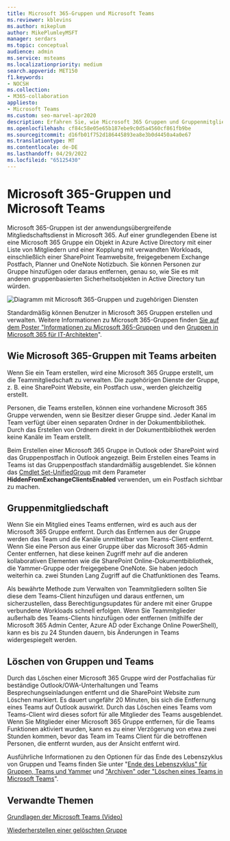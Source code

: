 ```yaml
---
title: Microsoft 365-Gruppen und Microsoft Teams
ms.reviewer: kblevins
ms.author: mikeplum
author: MikePlumleyMSFT
manager: serdars
ms.topic: conceptual
audience: admin
ms.service: msteams
ms.localizationpriority: medium
search.appverid: MET150
f1.keywords:
- NOCSH
ms.collection:
- M365-collaboration
appliesto:
- Microsoft Teams
ms.custom: seo-marvel-apr2020
description: Erfahren Sie, wie Microsoft 365 Gruppen und Gruppenmitgliedschaften mit Microsoft Teams funktionieren.
ms.openlocfilehash: cf84c58e05e65b187ebe9c0d5a4560cf861fb9be
ms.sourcegitcommit: d16fb01f752d186445893ea8e3b0d4450a4a0e67
ms.translationtype: MT
ms.contentlocale: de-DE
ms.lasthandoff: 04/29/2022
ms.locfileid: "65125430"
---
```

# <a name="microsoft-365-groups-and-microsoft-teams"></a>Microsoft 365-Gruppen und Microsoft Teams

Microsoft 365-Gruppen ist der anwendungsübergreifende Mitgliedschaftsdienst in Microsoft 365. Auf einer grundlegenden Ebene ist eine Microsoft 365 Gruppe ein Objekt in Azure Active Directory mit einer Liste von Mitgliedern und einer Kopplung mit verwandten Workloads, einschließlich einer SharePoint Teamwebsite, freigegebenem Exchange Postfach, Planner und OneNote Notizbuch. Sie können Personen zur Gruppe hinzufügen oder daraus entfernen, genau so, wie Sie es mit anderen gruppenbasierten Sicherheitsobjekten in Active Directory tun würden.

![Diagramm mit Microsoft 365-Gruppen und zugehörigen Diensten](/microsoft-365/media/microsoft-365-groups-hub-spoke.png?view=o365-worldwide)

Standardmäßig können Benutzer in Microsoft 365 Gruppen erstellen und verwalten. Weitere Informationen zu Microsoft 365-Gruppen finden [Sie auf dem Poster "Informationen zu Microsoft 365-Gruppen](https://support.office.com/article/b565caa1-5c40-40ef-9915-60fdb2d97fa2) und den [Gruppen in Microsoft 365 für IT-Architekten](teams-architecture-solutions-posters.md#groups-in-microsoft-365)".

## <a name="how-microsoft-365-groups-work-with-teams"></a>Wie Microsoft 365-Gruppen mit Teams arbeiten

Wenn Sie ein Team erstellen, wird eine Microsoft 365 Gruppe erstellt, um die Teammitgliedschaft zu verwalten. Die zugehörigen Dienste der Gruppe, z. B. eine SharePoint Website, ein Postfach usw., werden gleichzeitig erstellt.

Personen, die Teams erstellen, können eine vorhandene Microsoft 365 Gruppe verwenden, wenn sie Besitzer dieser Gruppe sind. Jeder Kanal im Team verfügt über einen separaten Ordner in der Dokumentbibliothek. Durch das Erstellen von Ordnern direkt in der Dokumentbibliothek werden keine Kanäle im Team erstellt.

Beim Erstellen einer Microsoft 365 Gruppe in Outlook oder SharePoint wird das Gruppenpostfach in Outlook angezeigt. Beim Erstellen eines Teams in Teams ist das Gruppenpostfach standardmäßig ausgeblendet. Sie können das [Cmdlet Set-UnifiedGroup](/powershell/module/exchange/users-and-groups/set-unifiedgroup) mit dem Parameter **HiddenFromExchangeClientsEnabled** verwenden, um ein Postfach sichtbar zu machen.

## <a name="group-membership"></a>Gruppenmitgliedschaft

Wenn Sie ein Mitglied eines Teams entfernen, wird es auch aus der Microsoft 365 Gruppe entfernt. Durch das Entfernen aus der Gruppe werden das Team und die Kanäle unmittelbar vom Teams-Client entfernt. Wenn Sie eine Person aus einer Gruppe über das Microsoft 365-Admin Center entfernen, hat diese keinen Zugriff mehr auf die anderen kollaborativen Elementen wie die SharePoint Online-Dokumentbibliothek, die Yammer-Gruppe oder freigegebene OneNote. Sie haben jedoch weiterhin ca. zwei Stunden Lang Zugriff auf die Chatfunktionen des Teams.

Als bewährte Methode zum Verwalten von Teammitgliedern sollten Sie diese dem Teams-Client hinzufügen und daraus entfernen, um sicherzustellen, dass Berechtigungsupdates für andere mit einer Gruppe verbundene Workloads schnell erfolgen. Wenn Sie Teammitglieder außerhalb des Teams-Clients hinzufügen oder entfernen (mithilfe der Microsoft 365 Admin Center, Azure AD oder Exchange Online PowerShell), kann es bis zu 24 Stunden dauern, bis Änderungen in Teams widergespiegelt werden.

## <a name="deleting-groups-and-teams"></a>Löschen von Gruppen und Teams

Durch das Löschen einer Microsoft 365 Gruppe wird der Postfachalias für beständige Outlook/OWA-Unterhaltungen und Teams Besprechungseinladungen entfernt und die SharePoint Website zum Löschen markiert. Es dauert ungefähr 20 Minuten, bis sich die Entfernung eines Teams auf Outlook auswirkt. Durch das Löschen eines Teams vom Teams-Client wird dieses sofort für alle Mitglieder des Teams ausgeblendet. Wenn Sie Mitglieder einer Microsoft 365 Gruppe entfernen, für die Teams Funktionen aktiviert wurden, kann es zu einer Verzögerung von etwa zwei Stunden kommen, bevor das Team im Teams Client für die betroffenen Personen, die entfernt wurden, aus der Ansicht entfernt wird.

Ausführliche Informationen zu den Optionen für das Ende des Lebenszyklus von Gruppen und Teams finden Sie unter "[Ende des Lebenszyklus" für Gruppen, Teams und Yammer](/microsoft-365/solutions/end-life-cycle-groups-teams-sites-yammer) und ["Archiven" oder "Löschen eines Teams in Microsoft Teams](./archive-or-delete-a-team.md)".

## <a name="related-topics"></a>Verwandte Themen

[Grundlagen der Microsoft Teams (Video)](https://aka.ms/teams-foundations)

[Wiederherstellen einer gelöschten Gruppe](/microsoft-365/admin/create-groups/restore-deleted-group)
